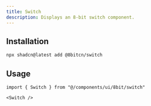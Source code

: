```yaml
---
title: Switch
description: Displays an 8-bit switch component.
---
```


## Installation

```bash
npx shadcn@latest add @8bitcn/switch
```

## Usage

```tsx showLineNumbers
import { Switch } from "@/components/ui/8bit/switch"
```

```tsx showLineNumbers
<Switch />
```
